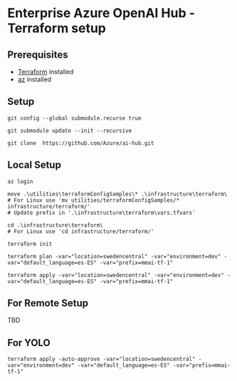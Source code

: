 # Enterprise Azure OpenAI Hub - Terraform setup

## Prerequisites

- [Terraform](https://learn.hashicorp.com/tutorials/terraform/install-cli) installed
- [az](https://docs.microsoft.com/en-us/cli/azure/install-azure-cli) installed

## Setup

```
git config --global submodule.recurse true

git submodule update --init --recursive

git clone  https://github.com/Azure/ai-hub.git
```

## Local Setup

```
az login

move .\utilities\terraformConfigSamples\* .\infrastructure\terraform\
# For Linux use 'mv utilities/terraformConfigSamples/* infrastructure/terraform/'
# Update prefix in '.\infrastructure\terraform\vars.tfvars'

cd .\infrastructure\terraform\
# For Linux use 'cd infrastructure/terraform/'

terraform init

terraform plan -var="location=swedencentral" -var="environment=dev" -var="default_language=es-ES" -var="prefix=mmai-tf-1" 

terraform apply -var="location=swedencentral" -var="environment=dev" -var="default_language=es-ES" -var="prefix=mmai-tf-1"
```

## For Remote Setup

TBD

## For YOLO

```
terraform apply -auto-approve -var="location=swedencentral" -var="environment=dev" -var="default_language=es-ES" -var="prefix=mmai-tf-1"
```

